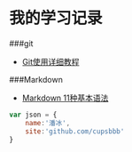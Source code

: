 # 我的学习记录

###git 
*   [Git使用详细教程](http://www.admin10000.com/document/5374.html)


###Markdown
*   [Markdown 11种基本语法](http://www.cnblogs.com/hnrainll/p/3514637.html)




```javascript
var json = {
	name:'潘冰',
	site:'github.com/cupsbbb'
}
```